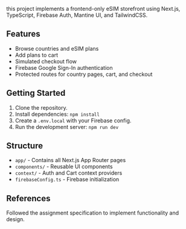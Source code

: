 this project implements a frontend-only eSIM storefront using Next.js, TypeScript, Firebase Auth, Mantine UI, and TailwindCSS.  

## Features  
- Browse countries and eSIM plans  
- Add plans to cart  
- Simulated checkout flow  
- Firebase Google Sign-In authentication  
- Protected routes for country pages, cart, and checkout  

## Getting Started  
1. Clone the repository.  
2. Install dependencies: `npm install`  
3. Create a `.env.local` with your Firebase config.  
4. Run the development server: `npm run dev`  

## Structure  
- `app/` - Contains all Next.js App Router pages  
- `components/` - Reusable UI components  
- `context/` - Auth and Cart context providers  
- `firebaseConfig.ts` - Firebase initialization  

## References  
Followed the assignment specification to implement functionality and design.
